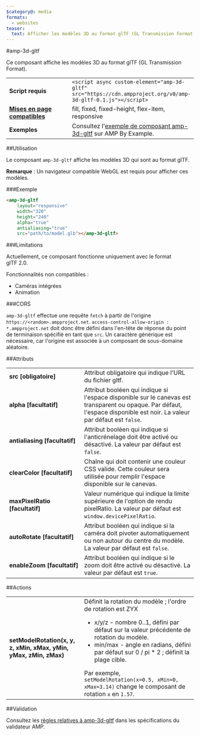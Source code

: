 ```yaml
---
$category@: media
formats:
  - websites
teaser:
  text: Afficher les modèles 3D au format glTF (GL Transmission Format).
---
```


<!--
Copyright 2018 The AMP HTML Authors. Tous droits réservés.

Autorisation sous licence Apache, version 2.0 (la "Licence") ;
n'utilisez ce fichier que dans le cadre de la Licence.
Vous pouvez obtenir une copie de la Licence à l'adresse suivante :

  http://www.apache.org/licenses/LICENSE-2.0

Sauf dispositions légales applicables ou accord écrit préalable, le logiciel distribué dans le cadre de la Licence est fourni "EN L'ÉTAT", À L'EXCLUSION DE TOUTE GARANTIE OU CONDITION DE QUELQUE NATURE QUE CE SOIT, expresse ou implicite.
Consultez la Licence correspondant à la langue spécifique qui régit les autorisations et limitations applicables.
-->

#amp-3d-gltf

Ce composant affiche les modèles 3D au format glTF (GL Transmission Format).

<table>
  <tr>
    <td width="40%"><strong>Script requis</strong></td>
    <td><code>&lt;script async custom-element="amp-3d-gltf" src="https://cdn.ampproject.org/v0/amp-3d-gltf-0.1.js"&gt;&lt;/script&gt;</code></td>
  </tr>
  <tr>
    <td class="col-fourty"><strong><a href="https://www.ampproject.org/docs/guides/responsive/control_layout.html">Mises en page compatibles</a></strong></td>
    <td>fill, fixed, fixed-height, flex-item, responsive</td>
  </tr>
  <tr>
    <td><strong>Exemples</strong></td>
    <td>Consultez l'<a href="https://ampbyexample.com/components/amp-3d-gltf/">exemple de composant amp-3d-gltf</a> sur AMP By Example.</td>
  </tr>
</table>

##Utilisation

Le composant `amp-3d-gltf` affiche les modèles 3D qui sont au format glTF.

**Remarque** : Un navigateur compatible WebGL est requis pour afficher ces modèles.

###Exemple

```html
<amp-3d-gltf
    layout="responsive"
    width="320"
    height="240"
    alpha="true"
    antialiasing="true"
    src="path/to/model.glb"></amp-3d-gltf>
```

###Limitations

Actuellement, ce composant fonctionne uniquement avec le format glTF 2.0.

Fonctionnalités non compatibles :
- Caméras intégrées
- Animation

###CORS

`amp-3d-gltf` effectue une requête `fetch` à partir de l'origine `https://<random>.ampproject.net`. `access-control-allow-origin : *.ampproject.net` doit donc être défini dans l'en-tête de réponse du point de terminaison spécifié en tant que `src`. Un caractère générique est nécessaire, car l'origine est associée à un composant de sous-domaine aléatoire.

##Attributs

<table>
  <tr>
    <td width="40%"><strong>src [obligatoire]</strong></td>
    <td>Attribut obligatoire qui indique l'URL du fichier gltf.</td>
  </tr>
  <tr>
    <td width="40%"><strong>alpha [facultatif]</strong></td>
    <td>Attribut booléen qui indique si l'espace disponible sur le canevas est transparent ou opaque. Par défaut, l'espace disponible est noir.
      La valeur par défaut est <code>false</code>.</td>
  </tr>
  <tr>
    <td width="40%"><strong>antialiasing [facultatif]</strong></td>
    <td>Attribut booléen qui indique si l'anticrénelage doit être activé ou désactivé. La valeur par défaut est <code>false</code>.</td>
  </tr>
  <tr>
    <td width="40%"><strong>clearColor [facultatif]</strong></td>
    <td>Chaîne qui doit contenir une couleur CSS valide. Cette couleur sera utilisée pour remplir l'espace disponible sur le canevas.</td>
  </tr>
  <tr>
    <td width="40%"><strong>maxPixelRatio [facultatif]</strong></td>
    <td>Valeur numérique qui indique la limite supérieure de l'option de rendu pixelRatio. La valeur par défaut est <code>window.devicePixelRatio</code>.</td>
  </tr>
  <tr>
    <td width="40%"><strong>autoRotate [facultatif]</strong></td>
    <td>Attribut booléen qui indique si la caméra doit pivoter automatiquement ou non autour du centre du modèle. La valeur par défaut est <code>false</code>.</td>
  </tr>
  <tr>
    <td width="40%"><strong>enableZoom [facultatif]</strong></td>
    <td>Attribut booléen qui indique si le zoom doit être activé ou désactivé. La valeur par défaut est <code>true</code>.</td>
  </tr>
</table>

##Actions

<table>
  <tr>
    <td width="40%"><strong>setModelRotation(x, y, z, xMin, xMax, yMin, yMax, zMin, zMax)</strong></td>
    <td>Définit la rotation du modèle ; l'ordre de rotation est ZYX
      <ul>
        <li>x/y/z - nombre 0..1, défini par défaut sur la valeur précédente de rotation du modèle.</li>
        <li>min/max - angle en radians, défini par défaut sur 0 / pi * 2 ; définit la plage cible.</li>
      </ul>
      Par exemple, <code>setModelRotation(x=0.5, xMin=0, xMax=3.14)</code> change le composant de rotation <code>x</code> en <code>1.57</code>.</td>
  </tr>
</table>

##Validation

Consultez les [règles relatives à amp-3d-gltf](https://github.com/ampproject/amphtml/blob/master/extensions/amp-3d-gltf/validator-amp-3d-gltf.protoascii) dans les spécifications du validateur AMP.
